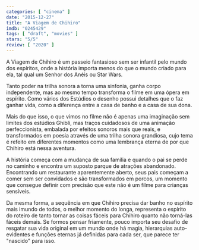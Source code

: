 ```yaml
---
categories: [ "cinema" ]
date: "2015-12-27"
title: "A Viagem de Chihiro"
imdb: "0245429"
tags: [ "draft", "movies" ]
stars: "5/5"
review: [ "2020" ]
---
```

A Viagem de Chihiro é um passeio fantasioso sem ser infantil pelo mundo dos espíritos, onde a história importa menos do que o mundo criado para ela, tal qual um Senhor dos Anéis ou Star Wars.

Tanto poder na trilha sonora a torna uma sinfonia, ganha corpo independente, mas ao mesmo tempo transforma o filme em uma ópera em espírito. Como vários dos Estúdios o desenho possui detalhes que o faz ganhar vida, como a diferença entre a casa de banho e a casa de sua dona.

Mais do que isso, o que vimos no filme não é apenas uma imaginação sem limites dos estúdios Ghibli, mas traços cuidadosos de uma animação perfeccionista, embalada por efeitos sonoros mais que reais, e transformados em poesia através de uma trilha sonora grandiosa, cujo tema é refeito em diferentes momentos como uma lembrança eterna de por que Chihiro está nessa aventura.

A história começa com a mudança de sua família e quando o pai se perde no caminho e encontra um suposto parque de atrações abandonado. Encontrando um restaurante aparentemente aberto, seus pais começam a comer sem ser convidados e são transformados em porcos, um momento que consegue definir com precisão que este não é um filme para crianças sensíveis.

Da mesma forma, a sequência em que Chihiro precisa dar banho no espírito mais imundo de todos, o melhor momento do longa, representa o espírito do roteiro de tanto tornar as coisas fáceis para Chihiro quanto não torná-las fáceis demais. Se formos pensar friamente, pouco importa seu desafio de resgatar sua vida original em um mundo onde há magia, hierarquias auto-evidentes e funções eternas já definidas para cada ser, que parece ter "nascido" para isso.

